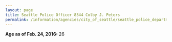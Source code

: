 ```yaml
---
layout: page
title: Seattle Police Officer 8344 Colby J. Peters
permalink: /information/agencies/city_of_seattle/seattle_police_department/copbook/8344/
---
```


**Age as of Feb. 24, 2016:** 26
